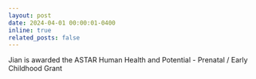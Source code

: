 ```yaml
---
layout: post
date: 2024-04-01 00:00:01-0400
inline: true
related_posts: false
---
```


Jian is awarded the ASTAR Human Health and Potential - Prenatal / Early Childhood Grant
